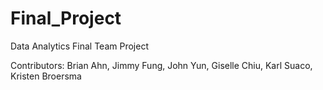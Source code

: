 # Final_Project
Data Analytics Final Team Project

Contributors: Brian Ahn, Jimmy Fung, John Yun, Giselle Chiu, Karl Suaco, Kristen Broersma
